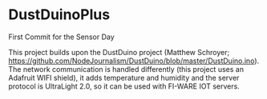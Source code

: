 # DustDuinoPlus
First Commit for the Sensor Day

This project builds upon the DustDuino project (Matthew Schroyer; https://github.com/NodeJournalism/DustDuino/blob/master/DustDuino.ino).
The network communication is handled differently (this project uses an Adafruit WIFI shield), it adds temperature and humidity and
the server protocol is UltraLight 2.0, so it can be used with FI-WARE IOT servers.
